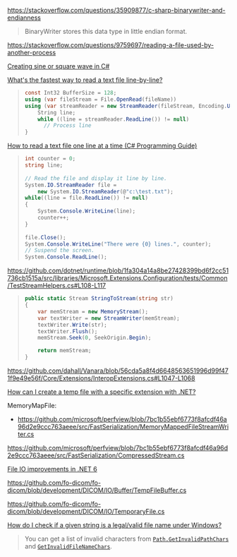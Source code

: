https://stackoverflow.com/questions/35909877/c-sharp-binarywriter-and-endianness
> BinaryWriter stores this data type in little endian format.

https://stackoverflow.com/questions/9759697/reading-a-file-used-by-another-process

[Creating sine or square wave in C#](https://stackoverflow.com/questions/203890/creating-sine-or-square-wave-in-c-sharp)

[What's the fastest way to read a text file line-by-line?](https://stackoverflow.com/questions/8037070/whats-the-fastest-way-to-read-a-text-file-line-by-line)

> ```cs
> const Int32 BufferSize = 128;
> using (var fileStream = File.OpenRead(fileName))
> using (var streamReader = new StreamReader(fileStream, Encoding.UTF8, true, BufferSize)) {
>     String line;
>     while ((line = streamReader.ReadLine()) != null)
>       // Process line
> }
> ```

[How to read a text file one line at a time (C# Programming Guide)](https://docs.microsoft.com/en-us/dotnet/csharp/programming-guide/file-system/how-to-read-a-text-file-one-line-at-a-time)

> ```csharp
> int counter = 0;  
> string line;  
>   
> // Read the file and display it line by line.  
> System.IO.StreamReader file =
>     new System.IO.StreamReader(@"c:\test.txt");  
> while((line = file.ReadLine()) != null)  
> {  
>     System.Console.WriteLine(line);  
>     counter++;  
> }  
>   
> file.Close();  
> System.Console.WriteLine("There were {0} lines.", counter);  
> // Suspend the screen.  
> System.Console.ReadLine();  
> ```

https://github.com/dotnet/runtime/blob/1fa304a14a8be27428399bd6f2cc51736cb1515a/src/libraries/Microsoft.Extensions.Configuration/tests/Common/TestStreamHelpers.cs#L108-L117

> ```csharp
> public static Stream StringToStream(string str)
> {
>     var memStream = new MemoryStream();
>     var textWriter = new StreamWriter(memStream);
>     textWriter.Write(str);
>     textWriter.Flush();
>     memStream.Seek(0, SeekOrigin.Begin);
> 
>     return memStream;
> }
> ```

https://github.com/dahall/Vanara/blob/56cda5a8f4d6648563651996d99f471f9e49e56f/Core/Extensions/InteropExtensions.cs#L1047-L1068

[How can I create a temp file with a specific extension with .NET?](https://stackoverflow.com/questions/581570/how-can-i-create-a-temp-file-with-a-specific-extension-with-net)

MemoryMapFile:

- https://github.com/microsoft/perfview/blob/7bc1b55ebf6773f8afcdf46a96d2e9ccc763aeee/src/FastSerialization/MemoryMappedFileStreamWriter.cs

https://github.com/microsoft/perfview/blob/7bc1b55ebf6773f8afcdf46a96d2e9ccc763aeee/src/FastSerialization/CompressedStream.cs

[File IO improvements in .NET 6](https://devblogs.microsoft.com/dotnet/file-io-improvements-in-dotnet-6/)

https://github.com/fo-dicom/fo-dicom/blob/development/DICOM/IO/Buffer/TempFileBuffer.cs

https://github.com/fo-dicom/fo-dicom/blob/development/DICOM/IO/TemporaryFile.cs

[How do I check if a given string is a legal/valid file name under Windows?](https://stackoverflow.com/questions/62771/how-do-i-check-if-a-given-string-is-a-legal-valid-file-name-under-windows)

> You can get a list of invalid characters from [`Path.GetInvalidPathChars`](http://msdn.microsoft.com/en-us/library/system.io.path.getinvalidpathchars.aspx) and [`GetInvalidFileNameChars`](http://msdn.microsoft.com/en-us/library/system.io.path.getinvalidfilenamechars.aspx).
